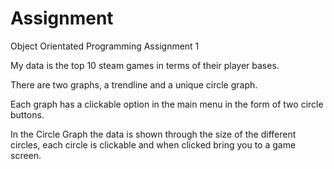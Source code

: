 # Assignment
Object Orientated Programming Assignment 1

My data is the top 10 steam games in terms of their player bases.

There are two graphs, a trendline and a unique circle graph.

Each graph has a clickable option in the main menu in the form of two circle buttons.

In the Circle Graph the data is shown through the size of the different circles, each circle
is clickable and when clicked bring you to a game screen.


